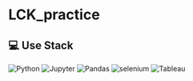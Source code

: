 # LCK_practice
## 💻 Use Stack
<img alt="Python" src ="https://img.shields.io/badge/Python-3776AB.svg?&style=plastic&logo=Python&logoColor=white"/> <img alt="Jupyter" src ="https://img.shields.io/badge/jupyter-F37626.svg?&style=plastic&logo=jupyter&logoColor=white"/> <img alt="Pandas" src ="https://img.shields.io/badge/pandas-150458.svg?&style=plastic&logo=pandas&logoColor=white"/> <img alt="selenium" src ="https://img.shields.io/badge/selenium-43B02A.svg?&style=plastic&logo=selenium&logoColor=white"/> <img alt="Tableau" src ="https://img.shields.io/badge/Tableau-E97627.svg?&style=plastic&logo=Tableau&logoColor=white"/>
